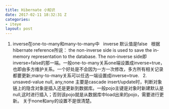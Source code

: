 ```yaml
---
title: Hibernate 小知识
date: 2017-02-11 18:32:31 Z
categories:
- iteye
layout: post
---
```


1. inverse在one-to-many和many-to-many中   inverse 默认值是false   根据hibernate reference所说： the non-inverse side is used to save the in-memory representation to the database. The non-inverse side即 inverse=false的那一端。一般one-to-many关系one端设置成inverse=true，也即由多方维护关系。一个好处是不会因为一方一次修改，多方所有相关记录都要更新;many-to-many关系可以任选一端设置成inverse=true.   2. unsaved-value null, any,none 主要是cascade insert/update时，判断对象链上的隐含对象是插入还是更新到数据库。一般pojo主键是对象时新建默认是null,这时进行插入；否则该pojo就是从数据库中load出来的pojo，需要进行更新。 关于none和any的设置不是很清楚。